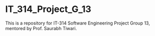 # IT_314_Project_G_13
This is a repository for IT-314 Software Engineering Project Group 13, mentored by Prof. Saurabh Tiwari.
